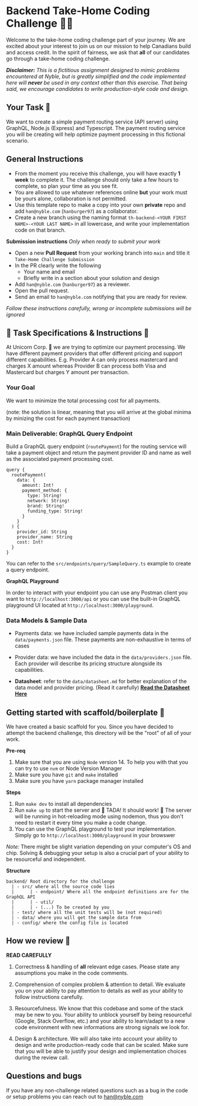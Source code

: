 # Backend Take-Home Coding Challenge 🧑‍💻


Welcome to the take-home coding challenge part of your journey. We are excited about your interest to join us on our mission to help Canadians build and access credit.
In the spirit of fairness, we ask that **all** of our candidates go through a take-home coding challenge. 

_**Disclaimer:** This is a fictitious assignment designed to mimic problems encountered at Nyble, but is greatly simplified and the code implemented here will **never** be used in any context other than this exercise. That being said, we encourage candidates to write production-style code and design._


## Your Task 🔨

We want to create a simple payment routing service (API server) using GraphQL, Node.js (Express) and Typescript.
The payment routing service you will be creating will help optimize payment processing in this fictional scenario.

## General Instructions



* From the moment you receive this challenge, you will have exactly __1 week__ to complete it. The challenge should only take a few hours to complete, so plan your time as you see fit.
* You are allowed to use whatever references online __but__ your work must be yours alone, collaboration is not permitted.
* Use this template repo to make a copy into your own **private** repo and add `han@nyble.com` (`hanburger97`) as a collaborator. 
* Create a new branch using the naming format `th-backend-<YOUR FIRST NAME>-<YOUR LAST NAME>` in all lowercase, and write your implementation code on that branch.

**Submission instructions**
_Only when ready to submit your work_

* Open a new **Pull Request** from your working branch into `main` and title it `Take-Home Challenge Submission`
* In the PR clearly write the following
  * Your name and email
  * Briefly write in a section about your solution and design
* Add `han@nyble.com` (`hanburger97`) as a reviewer.
* Open the pull request.
* Send an email to `han@nyble.com` notifying that you are ready for review.

_Follow these instructions carefully, wrong or incomplete submissions will be ignored_


## 🚧 Task Specifications & Instructions 🚧


At Unicorn Corp. 🦄 we are trying to optimize our payment processing. We have different payment providers that offer different pricing and support different capabilities. E.g. Provider A can only process mastercard and charges X amount whereas Provider B can process both Visa and Mastercard but charges Y amount per transaction.

### Your Goal 

We want to minimize the total processing cost for all payments. 

(note: the solution is linear, meaning that you will arrive at the global minima by minizing the cost for each payment transaction)

### Main Deliverable: GraphQL Query Endpoint

Build a GraphQL query endpoint (`routePayment`) for the routing service will take a payment object and return the payment provider ID and name as well as the associated payment processing cost. 


```{gql}
query {
  routePayment(
    data: {
      amount: Int!
      payment_method: {
        type: String!
        network: String!
        brand: String!
        funding_type: String!
      }
    }
  ) {
    provider_id: String
    provider_name: String
    cost: Int!
  }
}

```

You can refer to the `src/endpoints/query/SampleQuery.ts` example to create a query endpoint. 

**GraphQL Playground**

In order to interact with your endpoint you can use any Postman client you want to `http://localhost:3000/api` or you can use the built-in GraphQL playground UI located at `http://localhost:3000/playground`.


### Data Models & Sample Data 

* Payments data: we have included sample payments data in the `data/payments.json` file. These payments are non-exhaustive in terms of cases

* Provider data: we have included the data in the `data/providers.json` file. Each provider will describe its pricing structure alongside its capabilities. 

* **Datasheet**: refer to the `data/datasheet.md` for better explanation of the data model and provider pricing. (Read it carefully) [**Read the Datasheet Here**](https://github.com/nyble/backend-challenge/blob/main/data/datasheet.md)


## Getting started with scaffold/boilerplate 🚀

We have created a basic scaffold for you. Since you have decided to attempt the backend challenge, this directory will be the "root" of all of your work.

**Pre-req**
1. Make sure that you are using `Node` version 14. To help you with that you can try to use `nvm` or Node Version Manager
2. Make sure you have `git` and `make` installed
3. Make sure you have `yarn` package manager installed

**Steps**
1. Run `make dev` to install all dependencies 
2. Run `make up` to start the server and 🎉 TADA! It should work! 🎉 The server will be running in hot-reloading mode using nodemon, thus you don't need to restart it every time you make a code change.
3. You can use the GraphQL playground to test your implementation. Simply go to `http://localhost:3000/playground` in your browswer 

*Note:* There might be slight variation depending on your computer's OS and chip. Solving & debugging your setup is also a crucial part of your ability to be resourceful and independent.

**Structure**

```
backend/ Root directory for the challenge
  | - src/ where all the source code lies
  |      | - endpoint/ Where all the endpoint definitions are for the GraphQL API
  |      | - util/
  |      | - (...) To be created by you
  | - test/ where all the unit tests will be (not required)
  | - data/ where you will get the sample data from
  | - config/ where the config file is located
```

## How we review 🧐

**READ CAREFULLY**

1. Correctness & handling of **all** relevant edge cases. Please state any assumptions you make in the code comments.

2. Comprehension of complex problem & attention to detail. We evaluate you on your ability to pay attention to details as well as your ability to follow instructions carefully.

3. Resourcefulness. We know that this codebase and some of the stack may be new to you. Your ability to unblock yourself by being resourceful (Google, Stack Overflow, etc.) and your ability to learn/adapt to a new code environment with new informations are strong signals we look for.

4. Design & architecture. We will also take into account your ability to design and write production-ready code that can be scaled. Make sure that you will be able to justify your design and implementation choices during the review call.


## Questions and bugs

If you have any non-challenge related  questions such as a bug in the code or setup problems you can reach out to han@nyble.com

